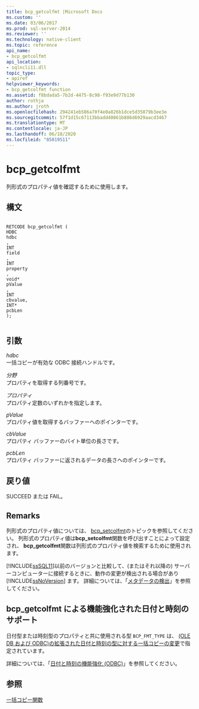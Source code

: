 ```yaml
---
title: bcp_getcolfmt |Microsoft Docs
ms.custom: ''
ms.date: 03/06/2017
ms.prod: sql-server-2014
ms.reviewer: ''
ms.technology: native-client
ms.topic: reference
api_name:
- bcp_getcolfmt
api_location:
- sqlncli11.dll
topic_type:
- apiref
helpviewer_keywords:
- bcp_getcolfmt function
ms.assetid: f8bdada5-7b2d-4475-8c98-f93e9d77b130
author: rothja
ms.author: jroth
ms.openlocfilehash: 294241eb586a70f4e0a826b1dce5d35879b3ee3e
ms.sourcegitcommit: 57f1d15c67113bbadd40861b886d6929aacd3467
ms.translationtype: MT
ms.contentlocale: ja-JP
ms.lasthandoff: 06/18/2020
ms.locfileid: "85019511"
---
```

# <a name="bcp_getcolfmt"></a>bcp_getcolfmt
  列形式のプロパティ値を確認するために使用します。  
  
## <a name="syntax"></a>構文  
  
```  
  
RETCODE bcp_getcolfmt (  
HDBC   
hdbc  
,  
INT   
field  
,  
INT   
property  
,  
void*   
pValue  
,  
INT   
cbvalue,  
INT*   
pcbLen  
);  
  
```  
  
## <a name="arguments"></a>引数  
 *hdbc*  
 一括コピーが有効な ODBC 接続ハンドルです。  
  
 *分野*  
 プロパティを取得する列番号です。  
  
 *プロパティ*  
 プロパティ定数のいずれかを指定します。  
  
 *pValue*  
 プロパティ値を取得するバッファーへのポインターです。  
  
 *cbValue*  
 プロパティ バッファーのバイト単位の長さです。  
  
 *pcbLen*  
 プロパティ バッファーに返されるデータの長さへのポインターです。  
  
## <a name="returns"></a>戻り値  
 SUCCEED または FAIL。  
  
## <a name="remarks"></a>Remarks  
 列形式のプロパティ値については、 [bcp_setcolfmt](bcp-setcolfmt.md)のトピックを参照してください。 列形式のプロパティ値は**bcp_setcolfmt**関数を呼び出すことによって設定され、 **bcp_getcolfmt**関数は列形式のプロパティ値を検索するために使用されます。  
  
 [!INCLUDE[ssSQL11](../../includes/sssql11-md.md)]以前のバージョンと比較して、(またはそれ以降の) サーバーコンピューターに接続するときに、動作の変更が検出される場合があり [!INCLUDE[ssNoVersion](../../includes/ssnoversion-md.md)] ます。 詳細については、「[メタデータの検出](../native-client/features/metadata-discovery.md)」を参照してください。  
  
## <a name="bcp_getcolfmt-support-for-enhanced-date-and-time-features"></a>bcp_getcolfmt による機能強化された日付と時刻のサポート  
 日付型または時刻型のプロパティと共に使用される型 `BCP_FMT_TYPE` は、 [&#40;OLE DB および ODBC&#41;の拡張された日付と時刻の型に対する一括コピーの変更](../native-client-odbc-date-time/bulk-copy-changes-for-enhanced-date-and-time-types-ole-db-and-odbc.md)で指定されています。  
  
 詳細については、「[日付と時刻の機能強化 &#40;ODBC&#41;](../native-client-odbc-date-time/date-and-time-improvements-odbc.md)」を参照してください。  
  
## <a name="see-also"></a>参照  
 [一括コピー関数](sql-server-driver-extensions-bulk-copy-functions.md)  
  
  

